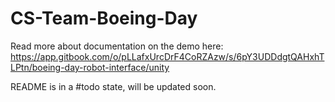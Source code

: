 # CS-Team-Boeing-Day

Read more about documentation on the demo here: https://app.gitbook.com/o/pLLafxUrcDrF4CoRZAzw/s/6pY3UDDdgtQAHxhTLPtn/boeing-day-robot-interface/unity

README is in a #todo state, will be updated soon.
